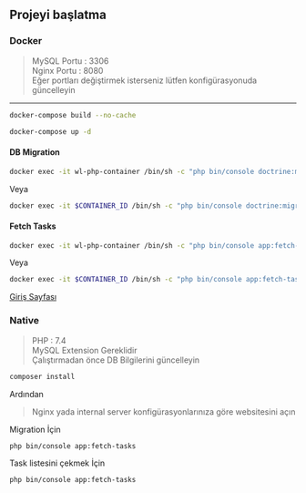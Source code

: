 ## Projeyi başlatma

### Docker

> MySQL Portu : 3306 <br>
> Nginx Portu : 8080 <br>
> Eğer portları değiştirmek isterseniz lütfen konfigürasyonuda güncelleyin

-------

```bash
docker-compose build --no-cache
```

```bash
docker-compose up -d
```

#### DB Migration

```bash
docker exec -it wl-php-container /bin/sh -c "php bin/console doctrine:migrations:migrate"
```

Veya

```bash
docker exec -it $CONTAINER_ID /bin/sh -c "php bin/console doctrine:migrations:migrate"
```

#### Fetch Tasks

```bash
docker exec -it wl-php-container /bin/sh -c "php bin/console app:fetch-tasks"
```

Veya


```bash
docker exec -it $CONTAINER_ID /bin/sh -c "php bin/console app:fetch-tasks"
```

<a href="http://localhost:8080/">Giriş Sayfası</a>

### Native

> PHP : 7.4<br>
> MySQL Extension Gereklidir<br>
> Çalıştırmadan önce DB Bilgilerini güncelleyin
```bash
composer install
```

Ardından

>Nginx yada internal server konfigürasyonlarınıza göre websitesini açın

Migration İçin

```bash
php bin/console app:fetch-tasks
```

Task listesini çekmek İçin

```bash
php bin/console app:fetch-tasks
```
